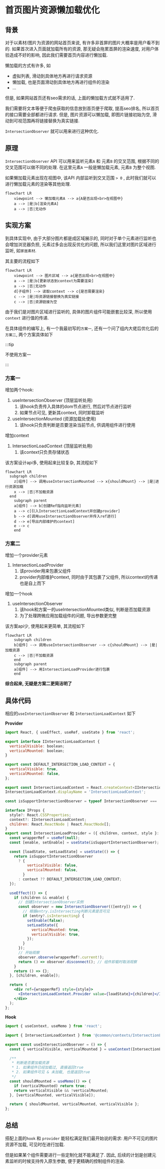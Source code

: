 # 首页图片资源懒加载优化

## 背景

对于以素材/图片为资源的网站首页来说, 有许多非首屏的图片大概率是用户看不到的. 如果首次进入页面就加载所有的资源, 那无疑会拖累首屏的渲染速度, 对用户体验造成不好的影响, 因此我们需要首页内容进行懒加载.

懒加载的方式有许多, 如

- 虚拟列表, 滑动到具体地方再进行请求资源
- 懒加载, 也是页面滑动到具体地方再进行组件的渲染
- ...

但是, 如果网站首页还有seo需求的话, 上面的懒加载方式就不适用了.

我们需要将文本等便于爬虫获取的信息放到首页便于爬取, 提高seo排名, 所以首页的接口需要全部都进行请求. 但是, 图片资源可以懒加载, 即图片链接初始为空, 滑动到可视范围再将链接替换为真实链接.

`IntersectionObserver` 就可以用来进行这种优化.



## 原理

`IntersectionObserver` API 可以用来监听元素`A` 和 元素`B` 的交叉范围, 根据不同的交叉范围可以做不同的处理. 在这里元素`A` 一般是懒加载元素, 元素`B` 为整个视图.

如果懒加载元素出现在视图中, 该API 内部监听到交叉范围 `> 0` , 此时我们就可以进行懒加载元素的渲染等其他处理. 

```mermaid
flowchart LR
	viewpoint --> 懒加载元素A --> a{A是否出现<br>在视图中}
	a --> |是|b[渲染元素A]
	a --> |否|无动作
```



## 实现方案

到具体实现中, 由于大部分图片都是成区域展示的, 同时对于单个元素进行监听也会增加浏览器负担, 元素过多会出现反优化的问题, 所以我们这里对图片区域进行监听, 如`家居素材`.

其主要的流程如下

```mermaid
flowchart LR
	viewpoint --> 图片区域 --> a{是否出现<br>在视图中}
	a --> |是|b[更新状态到context为需要渲染]
	a --> |否|无动作
	d[子组件] --> 读取context --> c{是否需要渲染}
	c --> |是|将资源链接替换为真实链接
	c --> |否|资源链接为空
```

由于我们是对图片区域进行监听的, 具体的图片组件可能嵌套比较深, 所以使用`context` 进行值的传递.



在具体组件的编写上, 有一个我最初写的`方案一`, 还有一个问了组内大佬后优化后的`方案二`, 两个方案具体如下

:::tip

不使用方案一

:::

### 方案一

增加两个hook:

1. useIntersectionObserver (顶层监听处用)
   1. 该hook负责传入具体的dom节点进行, 然后对节点进行监听
   2. 如果节点可见, 更新其context, 同时卸载监听
2. useIntersectionMounted (资源加载处使用)
   1. 该hook只负责判断是否要渲染当前节点, 供调用组件进行使用

增加context

1. IntersectionLoadContext (顶层监听处用)
   1. 该context只负责存储状态

该方案设计api多, 使用起来比较复杂, 其流程如下

```mermaid
flowchart LR
  subgraph children
    z[组件] --> 调用useIntersectionMounted --> x{shouldMount} --> |是|进行资源加载
    x --> |否|不加载资源
  end
	subgraph parent
	a[组件] --> b[创建Ref指向监听元素]
	a --> c[引入IntersectionLoadContext并创建provider]
	b --> d[调用useIntersectionObserver并传入ref进行]
	d --> e[导出内部维护的context]
	e --> c
	end
```



### 方案二

增加一个provider元素

1. IntersectionLoadProvider
   1. 该provider用来包裹父组件
   2. provider内部维护context, 同时由于其包裹了父组件, 所以context的传递也是自上而下

增加一个hook

1. useIntersectionObserver
   1. 该hook和方案一的useIntersectionMounted类似, 判断是否加载资源
   2. 为了处理跨微应用加载组件的问题, 导出参数更完整

该方案api少, 使用起来更简单, 其流程如下

```mermaid
flowchart LR
	subgraph children
	b[组件] --> 调用useIntersectionObserver --> c{shouldMount} --> |是|加载资源
	c --> |否|不加载资源
	end
	subgraph parent
	a[组件] --> 用IntersectionLoadProvider进行包裹
	end
```



**综合起来, 无疑是方案二更简洁明了**



## 具体代码

相应的`useIntersectionObserver` 和 `IntersectionLoadContext` 如下

**Provider**

```jsx
import React, { useEffect, useRef, useState } from 'react';
 
export interface IIntersectionLoadContext {
  verticalVisible: boolean;
  verticalMounted: boolean;
}
 
export const DEFAULT_INTERSECTION_LOAD_CONTEXT = {
  verticalVisible: true,
  verticalMounted: false,
};
 
export const IntersectionLoadContext = React.createContext<IIntersectionLoadContext>(DEFAULT_INTERSECTION_LOAD_CONTEXT);
IntersectionLoadContext.displayName = 'IntersectionLoadContext';
 
const isSupportIntersectionObserver = typeof IntersectionObserver === 'function';
 
interface IProps {
  style?: React.CSSProperties;
  context?: IIntersectionLoadContext;
  children: React.ReactNode | React.ReactNode[];
}
export const IntersectionLoadProvider = ({ children, context, style }: IProps) => {
  const wrapperRef = useRef(null);
  const [enable, setEnable] = useState(isSupportIntersectionObserver);
 
  const [loadState, setLoadState] = useState(() => {
    return isSupportIntersectionObserver
      ? {
          verticalVisible: false,
          verticalMounted: false,
        }
      : context ?? DEFAULT_INTERSECTION_LOAD_CONTEXT;
  });
 
  useEffect(() => {
    if (children && enable) {
      // 创建IntersectionObserver实例
      const observer = new IntersectionObserver(([entry]) => {
        // 根据entry.isIntersecting判断元素是否可见
        if (entry?.isIntersecting) {
          setEnable(false);
          setLoadState({
            verticalMounted: true,
            verticalVisible: true,
          });
        }
      });
      // 开始观察
      observer.observe(wrapperRef!.current!);
      return () => observer.disconnect(); // 组件卸载时取消观察
    }
    return () => {};
  }, [children, enable]);
 
  return (
    <div ref={wrapperRef} style={style}>
      <IntersectionLoadContext.Provider value={loadState}>{children}</IntersectionLoadContext.Provider>
    </div>
  );
};
```



**Hook**

```jsx
import { useContext, useMemo } from 'react';
 
import { IntersectionLoadContext } from '@common/contexts/IntersectionLoadContext';
 
export const useIntersectionObserver = () => {
  const { verticalVisible, verticalMounted } = useContext(IntersectionLoadContext);
 
  /**
   * 判断是否要加载资源
   * 1. 如果组件已经加载过, 直接返回true
   * 2. 如果组件可见 & 未加载, 也是返回true
   */
  const shouldMounted = useMemo(() => {
    if (verticalMounted) return true;
    return verticalVisible && !verticalMounted;
  }, [verticalMounted, verticalVisible]);
 
  return { shouldMounted, verticalMounted, verticalVisible };
};
```



## 总结

搭配上面的`hook` 和 `provider` 能轻松满足我们最开始说的需求: 用户不可见的图片资源不加载, 可见时在进行加载.

但是如果某个组件需要进行一些定制化就不能满足了. 因此, 后续的计划是创建元素监听的时候支持传入原生参数, 便于更精确的控制组件的渲染.







